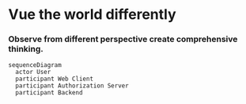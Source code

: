 # Vue the world differently

### Observe from different perspective create comprehensive thinking.

```mermaid
sequenceDiagram
  actor User
  participant Web Client
  participant Authorization Server
  participant Backend
```
